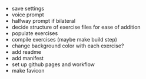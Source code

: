 - save settings
- voice prompt
- halfway prompt if bilateral
- decide structure of exercise files for ease of addition
- populate exercises
- compile exercises (maybe make build step)
- change background color with each exercise?
- add readme
- add manifest
- set up github pages and workflow
- make favicon